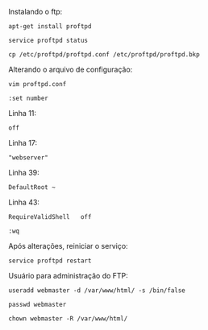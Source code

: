 Instalando o ftp:

    apt-get install proftpd

    service proftpd status

    cp /etc/proftpd/proftpd.conf /etc/proftpd/proftpd.bkp

Alterando o arquivo de configuração:

    vim proftpd.conf

    :set number

Linha 11:

    off

Linha 17:

    "webserver"

Linha 39:

    DefaultRoot ~

Linha 43:

    RequireValidShell   off

    :wq

Após alterações, reiniciar o serviço:

    service proftpd restart

Usuário para administração do FTP:

    useradd webmaster -d /var/www/html/ -s /bin/false

    passwd webmaster

    chown webmaster -R /var/www/html/